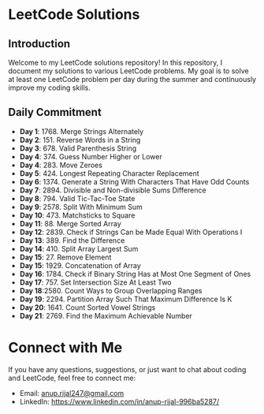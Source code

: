 # LeetCode Solutions

## Introduction

Welcome to my LeetCode solutions repository! In this repository, I document my solutions to various LeetCode problems. My goal is to solve at least one LeetCode problem per day during the summer and continuously improve my coding skills.

## Daily Commitment

- **Day 1**: 1768. Merge Strings Alternately
- **Day 2**: 151. Reverse Words in a String
- **Day 3**: 678. Valid Parenthesis String
- **Day 4**: 374. Guess Number Higher or Lower
- **Day 4**: 283. Move Zeroes
- **Day 5**: 424. Longest Repeating Character Replacement
- **Day 6**: 1374. Generate a String With Characters That Have Odd Counts
- **Day 7**: 2894. Divisible and Non-divisible Sums Difference
- **Day 8**: 794. Valid Tic-Tac-Toe State
- **Day 9**: 2578. Split With Minimum Sum
- **Day 10**: 473. Matchsticks to Square
- **Day 11**: 88. Merge Sorted Array
- **Day 12**: 2839. Check if Strings Can be Made Equal With Operations I
- **Day 13**: 389. Find the Difference
- **Day 14**: 410. Split Array Largest Sum
- **Day 15**: 27. Remove Element
- **Day 15**: 1929. Concatenation of Array
- **Day 16**: 1784. Check if Binary String Has at Most One Segment of Ones
- **Day 17**: 757. Set Intersection Size At Least Two
- **Day 18**:2580. Count Ways to Group Overlapping Ranges
- **Day 19**: 2294. Partition Array Such That Maximum Difference Is K
- **Day 20**: 1641. Count Sorted Vowel Strings
- **Day 21**: 2769. Find the Maximum Achievable Number



# Connect with Me

If you have any questions, suggestions, or just want to chat about coding and LeetCode, feel free to connect me:

- Email: anup.rijal247@gmail.com
- LinkedIn: https://www.linkedin.com/in/anup-rijal-996ba5287/
